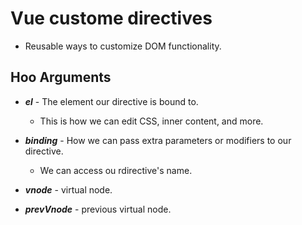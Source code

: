 # Vue custome directives 
- Reusable ways to customize DOM functionality.  

## Hoo Arguments 

- ***el*** - The element our directive is bound to.
    * This is how we can edit CSS, inner content, and more.
- ***binding*** - How we can pass extra parameters or modifiers to our directive.
    * We can access ou rdirective's name.
    
- ***vnode*** - virtual node.
- ***prevVnode*** -  previous virtual node.
